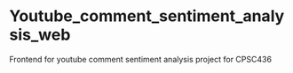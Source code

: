 # Youtube_comment_sentiment_analysis_web
Frontend for youtube comment sentiment analysis project for CPSC436
